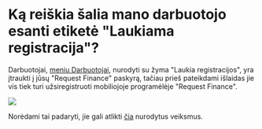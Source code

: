 # Ką reiškia šalia mano darbuotojo esanti etiketė "Laukiama registracija"?

Darbuotojai, [meniu Darbuotojai](https://app.request.finance/employees), nurodyti su žyma "Laukia registracijos", yra įtraukti į jūsų "Request Finance" paskyrą, tačiau prieš pateikdami išlaidas jie vis tiek turi užsiregistruoti mobiliojoje programėlėje "Request Finance".

[![](https://downloads.intercomcdn.com/i/o/1079092722/39a7041bdaea68e189632476/image.png?expires=1751479200\&signature=0054a3f447ad63ac46a967087f1a9a1cd0ed313bfc2b0151ee9215c7f29f0917\&req=dSAgH8l3n4ZdW%2FMW3nq%2BgU8V9koEylFAEUkUNijiY08sKrR%2FZ2s37mBmGavd%0Armr3pY3duAyzXD7s62%2F7gHpkQZw%3D%0A)](https://downloads.intercomcdn.com/i/o/1079092722/39a7041bdaea68e189632476/image.png?expires=1751479200\&signature=0054a3f447ad63ac46a967087f1a9a1cd0ed313bfc2b0151ee9215c7f29f0917\&req=dSAgH8l3n4ZdW%2FMW3nq%2BgU8V9koEylFAEUkUNijiY08sKrR%2FZ2s37mBmGavd%0Armr3pY3duAyzXD7s62%2F7gHpkQZw%3D%0A)

Norėdami tai padaryti, jie gali atlikti [čia](https://help.request.finance/en/articles/9452333-i-was-invited-as-an-employee-by-my-employer-to-submit-expenses-how-do-i-sign-up) nurodytus veiksmus.
